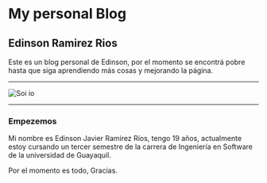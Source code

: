 # My personal Blog 
## Edinson Ramirez Rios

Este es un blog personal de Edinson, por el momento se encontrá pobre hasta que siga aprendiendo más cosas y mejorando la página.

***
![Soi io](https://fotos.subefotos.com/0345bb0710ca9d11d6c0ef6fab34002fo.jpg)
***
### Empezemos
Mi nombre es Edinson Javier Ramirez Ríos, tengo 19 años, actualmente estoy cursando un tercer semestre de la carrera de Ingeniería en Software de la universidad de Guayaquil.

Por el momento es todo, Gracias.
